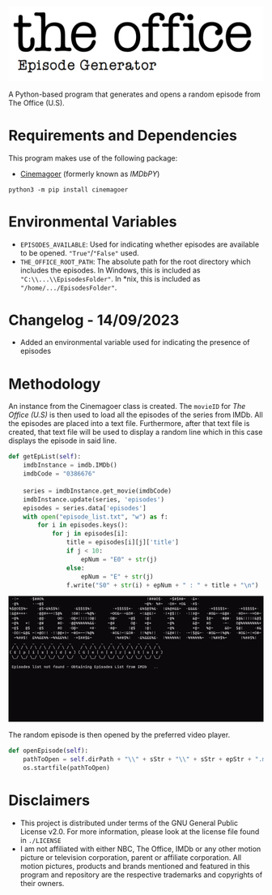 <img src="/gitImages/TheOfficeEpisodeGeneratorLogo.png" alt="The Office Episode Generator Logo">

A Python-based program that generates and opens a random episode from The Office (U.S).

# Requirements and Dependencies

This program makes use of the following package:

- [Cinemagoer](https://github.com/cinemagoer/cinemagoer) (formerly known as *IMDbPY*)


```
python3 -m pip install cinemagoer
```

# Environmental Variables

- `EPISODES_AVAILABLE`: Used for indicating whether episodes are available to be opened. `"True"`/`"False"` used.
- `THE_OFFICE_ROOT_PATH`: The absolute path for the root directory which includes the episodes. In Windows, this is included as `"C:\\...\\EpisodesFolder"`. In *nix, this is included as `"/home/.../EpisodesFolder"`.

# Changelog - 14/09/2023
- Added an environmental variable used for indicating the presence of episodes

# Methodology

An instance from the Cinemagoer class is created. The `movieID` for *The Office (U.S)* is then used to load all the episodes of the series from IMDb. All the episodes are placed into a text file. Furthermore, after that text file is created, that text file will be used to display a random line which in this case displays the episode in said line.

```python
def getEpList(self):
    imdbInstance = imdb.IMDb()
    imdbCode = "0386676"

    series = imdbInstance.get_movie(imdbCode)
    imdbInstance.update(series, 'episodes')
    episodes = series.data['episodes']
    with open("episode_list.txt", "w") as f:
        for i in episodes.keys():
            for j in episodes[i]:
                title = episodes[i][j]['title']
                if j < 10:
                    epNum = "E0" + str(j)
                else:
                    epNum = "E" + str(j)
                f.write("S0" + str(i) + epNum + " : " + title + "\n")
```

<img src="/gitImages/loadingDisplaying.gif" alt="Program Functioning">

The random episode is then opened by the preferred video player.

```python
def openEpisode(self):
    pathToOpen = self.dirPath + "\\" + sStr + "\\" + sStr + epStr + ".mp4"
    os.startfile(pathToOpen)
```

# Disclaimers
- This project is distributed under terms of the GNU General Public License v2.0. For more information, please look at the license file found in `./LICENSE`
- I am not affiliated with either NBC, The Office, IMDb or any other motion picture or television corporation, parent or affiliate corporation. All motion pictures, products and brands mentioned and featured in this program and repository are the respective trademarks and copyrights of their owners.
